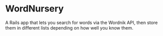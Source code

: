 WordNursery
===================
A Rails app that lets you search for words via the Wordnik API, then store them in different lists depending on how well you know them.
